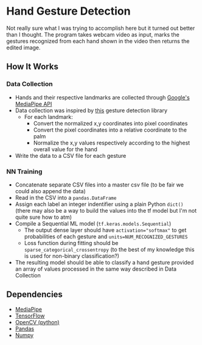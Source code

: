 # Hand Gesture Detection

Not really sure what I was trying to accomplish here but it turned out better than I thought. 
The program takes webcam video as input, marks the gestures recognized from each hand shown in the video then returns the edited image.

## How It Works

### Data Collection
- Hands and their respective landmarks are collected through [Google's MediaPipe API](https://mediapipe.dev/)
- Data collection was inspired by [this](https://github.com/kinivi/hand-gesture-recognition-mediapipe) gesture detection library
  - For each landmark:
    - Convert the normalized x,y coordinates into pixel coordinates
    - Convert the pixel coordinates into a relative coordinate to the palm
    - Normalize the x,y values respectively according to the highest overall value for the hand
- Write the data to a CSV file for each gesture

### NN Training
- Concatenate separate CSV files into a master csv file (to be fair we could also append the data)
- Read in the CSV into a `pandas.DataFrame`
- Assign each label an integer indentifier using a plain Python `dict()` (there may also be a way to build the values into the tf model but I'm not quite sure how to atm)
- Compile a Sequential ML model (`tf.keras.models.Sequential`)
  - The output dense layer should have `activation="softmax"` to get probabilities of each gesture and `units=NUM_RECOGNIZED_GESTURES`
  - Loss function during fitting should be `sparse_categorical_crossentropy` (to the best of my knowledge this is used for non-binary classification?)
- The resulting model should be able to classify a hand gesture provided an array of values processed in the same way described in Data Collection


## Dependencies
- [MediaPipe](https://mediapipe.dev/)
- [TensorFlow](https://www.tensorflow.org/)
- [OpenCV (python)](https://pypi.org/project/opencv-python/)
- [Pandas](https://pandas.pydata.org/)
- [Numpy](https://numpy.org/)
